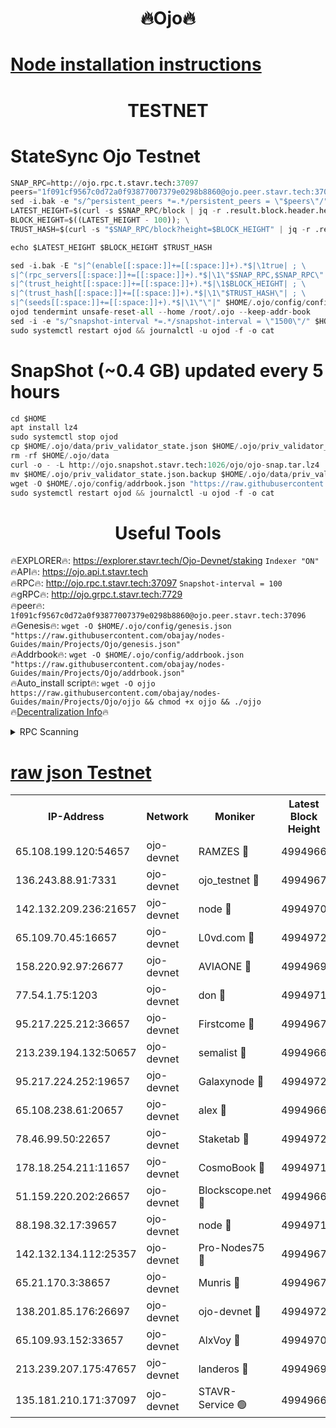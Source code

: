 <h1 align="center"> 🔥Ojo🔥</h1>

[Node installation instructions](https://github.com/obajay/nodes-Guides/tree/main/Projects/Ojo)
=

<h1 align="center"> TESTNET</h1>

# StateSync Ojo Testnet
```python
SNAP_RPC=http://ojo.rpc.t.stavr.tech:37097
peers="1f091cf9567c0d72a0f93877007379e0298b8860@ojo.peer.stavr.tech:37096"
sed -i.bak -e "s/^persistent_peers *=.*/persistent_peers = \"$peers\"/" $HOME/.ojo/config/config.toml
LATEST_HEIGHT=$(curl -s $SNAP_RPC/block | jq -r .result.block.header.height); \
BLOCK_HEIGHT=$((LATEST_HEIGHT - 100)); \
TRUST_HASH=$(curl -s "$SNAP_RPC/block?height=$BLOCK_HEIGHT" | jq -r .result.block_id.hash)

echo $LATEST_HEIGHT $BLOCK_HEIGHT $TRUST_HASH

sed -i.bak -E "s|^(enable[[:space:]]+=[[:space:]]+).*$|\1true| ; \
s|^(rpc_servers[[:space:]]+=[[:space:]]+).*$|\1\"$SNAP_RPC,$SNAP_RPC\"| ; \
s|^(trust_height[[:space:]]+=[[:space:]]+).*$|\1$BLOCK_HEIGHT| ; \
s|^(trust_hash[[:space:]]+=[[:space:]]+).*$|\1\"$TRUST_HASH\"| ; \
s|^(seeds[[:space:]]+=[[:space:]]+).*$|\1\"\"|" $HOME/.ojo/config/config.toml
ojod tendermint unsafe-reset-all --home /root/.ojo --keep-addr-book
sed -i -e "s/^snapshot-interval *=.*/snapshot-interval = \"1500\"/" $HOME/.ojo/config/app.toml
sudo systemctl restart ojod && journalctl -u ojod -f -o cat
```
# SnapShot (~0.4 GB) updated every 5 hours
```python
cd $HOME
apt install lz4
sudo systemctl stop ojod
cp $HOME/.ojo/data/priv_validator_state.json $HOME/.ojo/priv_validator_state.json.backup
rm -rf $HOME/.ojo/data
curl -o - -L http://ojo.snapshot.stavr.tech:1026/ojo/ojo-snap.tar.lz4 | lz4 -c -d - | tar -x -C $HOME/.ojo --strip-components 2
mv $HOME/.ojo/priv_validator_state.json.backup $HOME/.ojo/data/priv_validator_state.json
wget -O $HOME/.ojo/config/addrbook.json "https://raw.githubusercontent.com/obajay/nodes-Guides/main/Projects/Ojo/addrbook.json"
sudo systemctl restart ojod && journalctl -u ojod -f -o cat
```
 <h1 align="center"> Useful Tools</h1>

🔥EXPLORER🔥:        https://explorer.stavr.tech/Ojo-Devnet/staking        `Indexer "ON"` \
🔥API🔥:                     https://ojo.api.t.stavr.tech \
🔥RPC🔥:                    http://ojo.rpc.t.stavr.tech:37097              `Snapshot-interval = 100` \
🔥gRPC🔥:                  http://ojo.grpc.t.stavr.tech:7729 \
🔥peer🔥:                   `1f091cf9567c0d72a0f93877007379e0298b8860@ojo.peer.stavr.tech:37096` \
🔥Genesis🔥:    ```wget -O $HOME/.ojo/config/genesis.json "https://raw.githubusercontent.com/obajay/nodes-Guides/main/Projects/Ojo/genesis.json"``` \
🔥Addrbook🔥:    ```wget -O $HOME/.ojo/config/addrbook.json "https://raw.githubusercontent.com/obajay/nodes-Guides/main/Projects/Ojo/addrbook.json"``` \
🔥Auto_install script🔥: ```wget -O ojjo https://raw.githubusercontent.com/obajay/nodes-Guides/main/Projects/Ojo/ojjo && chmod +x ojjo && ./ojjo``` \
🔥[Decentralization Info](https://github.com/obajay/StateSync-snapshots/tree/main/Projects/Ojo/Decentralization)🔥



<details>
<summary>RPC Scanning</summary>

<h2 align="center"> We scan nodes in real time every 4 hours. And we provide the final result of RPC endpoints.
We cannot influence the operation of these nodes in any way. </h2>


```python
If Voting Power is higher than 0 --> then the Node is a validator of the network and may be subject to attack and be a potential threat to the chain.
```
```python
We marked such validators with a red symbol
```

</details>

[raw json Testnet](https://rpc-check.ojot.stavr.tech/ojot/rpc-ojot-result.json)
=


<table><tr><th>IP-Address</th><th>Network</th><th>Moniker</th><th>Latest Block Height</th><th>Earliest Block Height</th><th>Catching Up</th><th>Tx Index</th><th>Voting Power</th><th>Scan Time</th></tr><tr><td>65.108.199.120:54657</td><td>ojo-devnet</td><td>RAMZES 🔴</td><td>4994966</td><td>306156</td><td>False</td><td>on</td><td>15420</td><td>2024-01-16T20:02:12.033873265UTC</td></tr><tr><td>136.243.88.91:7331</td><td>ojo-devnet</td><td>ojo_testnet 🔴</td><td>4994967</td><td>308845</td><td>False</td><td>on</td><td>1000</td><td>2024-01-16T20:02:20.112694119UTC</td></tr><tr><td>142.132.209.236:21657</td><td>ojo-devnet</td><td>node 🔴</td><td>4994970</td><td>350001</td><td>False</td><td>on</td><td>1999</td><td>2024-01-16T20:02:35.837522270UTC</td></tr><tr><td>65.109.70.45:16657</td><td>ojo-devnet</td><td>L0vd.com 🔴</td><td>4994972</td><td>695918</td><td>False</td><td>off</td><td>998</td><td>2024-01-16T20:02:46.565664306UTC</td></tr><tr><td>158.220.92.97:26677</td><td>ojo-devnet</td><td>AVIAONE 🔴</td><td>4994969</td><td>2754001</td><td>False</td><td>on</td><td>19926</td><td>2024-01-16T20:02:30.622603977UTC</td></tr><tr><td>77.54.1.75:1203</td><td>ojo-devnet</td><td>don 🔴</td><td>4994971</td><td>2906401</td><td>False</td><td>on</td><td>10</td><td>2024-01-16T20:02:38.812317616UTC</td></tr><tr><td>95.217.225.212:36657</td><td>ojo-devnet</td><td>Firstcome 🔴</td><td>4994967</td><td>2985946</td><td>False</td><td>on</td><td>13566</td><td>2024-01-16T20:02:19.831131726UTC</td></tr><tr><td>213.239.194.132:50657</td><td>ojo-devnet</td><td>semalist 🔴</td><td>4994966</td><td>3223522</td><td>False</td><td>on</td><td>21037</td><td>2024-01-16T20:02:12.298449423UTC</td></tr><tr><td>95.217.224.252:19657</td><td>ojo-devnet</td><td>Galaxynode 🔴</td><td>4994972</td><td>3685492</td><td>False</td><td>on</td><td>11888</td><td>2024-01-16T20:02:43.790840354UTC</td></tr><tr><td>65.108.238.61:20657</td><td>ojo-devnet</td><td>alex 🔴</td><td>4994966</td><td>4158001</td><td>False</td><td>on</td><td>11359</td><td>2024-01-16T20:02:11.651746729UTC</td></tr><tr><td>78.46.99.50:22657</td><td>ojo-devnet</td><td>Staketab 🔴</td><td>4994972</td><td>4254801</td><td>False</td><td>on</td><td>1276</td><td>2024-01-16T20:02:46.824930577UTC</td></tr><tr><td>178.18.254.211:11657</td><td>ojo-devnet</td><td>CosmoBook 🔴</td><td>4994971</td><td>4392001</td><td>False</td><td>off</td><td>1057</td><td>2024-01-16T20:02:38.336754585UTC</td></tr><tr><td>51.159.220.202:26657</td><td>ojo-devnet</td><td>Blockscope.net 🔴</td><td>4994966</td><td>4425001</td><td>False</td><td>on</td><td>1719</td><td>2024-01-16T20:02:11.323322113UTC</td></tr><tr><td>88.198.32.17:39657</td><td>ojo-devnet</td><td>node 🔴</td><td>4994971</td><td>4710001</td><td>False</td><td>on</td><td>86320</td><td>2024-01-16T20:02:39.062430933UTC</td></tr><tr><td>142.132.134.112:25357</td><td>ojo-devnet</td><td>Pro-Nodes75 🔴</td><td>4994967</td><td>4894967</td><td>False</td><td>on</td><td>24651</td><td>2024-01-16T20:02:17.053097227UTC</td></tr><tr><td>65.21.170.3:38657</td><td>ojo-devnet</td><td>Munris 🔴</td><td>4994967</td><td>4894967</td><td>False</td><td>off</td><td>20123</td><td>2024-01-16T20:02:19.458798301UTC</td></tr><tr><td>138.201.85.176:26697</td><td>ojo-devnet</td><td>ojo-devnet 🔴</td><td>4994972</td><td>4894972</td><td>False</td><td>on</td><td>1000024000</td><td>2024-01-16T20:02:46.149314243UTC</td></tr><tr><td>65.109.93.152:33657</td><td>ojo-devnet</td><td>AlxVoy 🔴</td><td>4994970</td><td>4943001</td><td>False</td><td>on</td><td>4491415</td><td>2024-01-16T20:02:35.560387383UTC</td></tr><tr><td>213.239.207.175:47657</td><td>ojo-devnet</td><td>landeros 🔴</td><td>4994969</td><td>4967924</td><td>False</td><td>off</td><td>11083</td><td>2024-01-16T20:02:30.842223324UTC</td></tr><tr><td>135.181.210.171:37097</td><td>ojo-devnet</td><td>STAVR-Service 🟢</td><td>4994966</td><td>4992001</td><td>False</td><td>on</td><td>0</td><td>2024-01-16T20:02:14.752083321UTC</td></tr></table>
